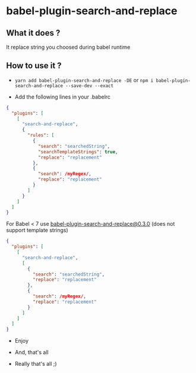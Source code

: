 # babel-plugin-search-and-replace

## What it does ?

It replace string you choosed during babel runtime

## How to use it ?

- `yarn add babel-plugin-search-and-replace -DE` or `npm i babel-plugin-search-and-replace --save-dev --exact`

- Add the following lines in your .babelrc

```json
{
  "plugins": [
    [
      "search-and-replace",
      {
        "rules": [
          {
            "search": "searchedString",
            "searchTemplateStrings": true,
            "replace": "replacement"
          },
          {
            "search": /myRegex/,
            "replace": "replacement"
          }
        ]
      }
    ]
  ]
}
```

For Babel < 7 use babel-plugin-search-and-replace@0.3.0 (does not support template strings)

```json
{
  "plugins": [
    [
      "search-and-replace",
      [
        {
          "search": "searchedString",
          "replace": "replacement"
        },
        {
          "search": /myRegex/,
          "replace": "replacement"
        }
      ]
    ]
  ]
}
```

- Enjoy

- And, that's all

- Really that's all ;)

